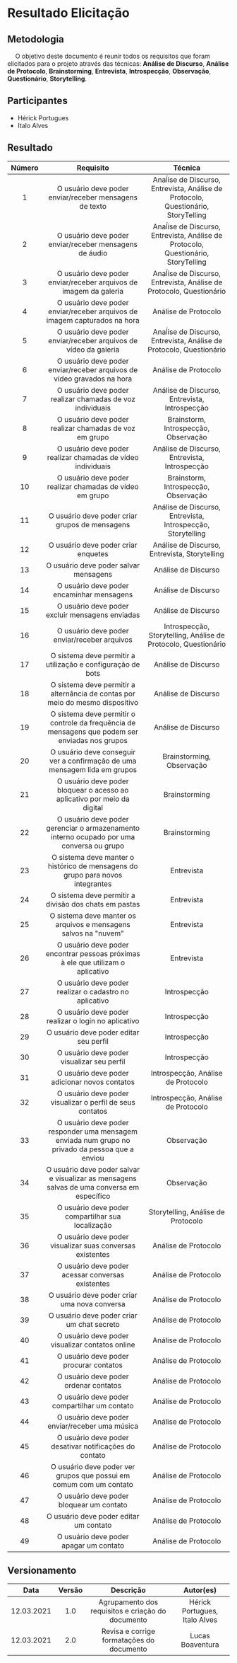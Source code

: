# Resultado Elicitação

## Metodologia

 <p>&emsp; O objetivo deste documento é reunir todos os requisitos que foram elicitados para o projeto através das técnicas: <strong>Análise de Discurso</strong>, <strong>Análise de Protocolo</strong>, <strong>Brainstorming</strong>, <strong>Entrevista</strong>, <strong>Introspecção</strong>, <strong>Observação</strong>, <strong>Questionário</strong>, <strong>Storytelling</strong>.</p>

## Participantes

- Hérick Portugues
- Italo Alves

## Resultado

| Número |                                            Requisito                                            |                                      Técnica                                      |
| :----: | :---------------------------------------------------------------------------------------------: | :-------------------------------------------------------------------------------: |
|   1    |                     O usuário deve poder enviar/receber mensagens de texto                      | Anaĺise de Discurso, Entrevista, Análise de Protocolo, Questionário, StoryTelling |
|   2    |                     O usuário deve poder enviar/receber mensagens de áudio                      | Anaĺise de Discurso, Entrevista, Análise de Protocolo, Questionário, StoryTelling |
|   3    |                O usuário deve poder enviar/receber arquivos de imagem da galeria                |        Anaĺise de Discurso, Entrevista, Análise de Protocolo, Questionário        |
|   4    |            O usuário deve poder enviar/receber arquivos de imagem capturados na hora            |                               Análise de Protocolo                                |
|   5    |                O usuário deve poder enviar/receber arquivos de vídeo da galeria                 |        Anaĺise de Discurso, Entrevista, Análise de Protocolo, Questionário        |
|   6    |             O usuário deve poder enviar/receber arquivos de vídeo gravados na hora              |                               Análise de Protocolo                                |
|   7    |                    O usuário deve poder realizar chamadas de voz individuais                    |                   Análise de Discurso, Entrevista, Introspecção                   |
|   8    |                     O usuário deve poder realizar chamadas de voz em grupo                      |                       Brainstorm, Introspecção, Observação                        |
|   9    |                   O usuário deve poder realizar chamadas de vídeo individuais                   |                   Análise de Discurso, Entrevista, Introspecção                   |
|   10   |                    O usuário deve poder realizar chamadas de vídeo em grupo                     |                       Brainstorm, Introspecção, Observação                        |
|   11   |                         O usuário deve poder criar grupos de mensagens                          |            Análise de Discurso, Entrevista, Introspecção, Storytelling            |
|   12   |                               O usuário deve poder criar enquetes                               |                   Análise de Discurso, Entrevista, Storytelling                   |
|   13   |                              O usuário deve poder salvar mensagens                              |                                Análise de Discurso                                |
|   14   |                            O usuário deve poder encaminhar mensagens                            |                                Análise de Discurso                                |
|   15   |                         O usuário deve poder excluir mensagens enviadas                         |                                Análise de Discurso                                |
|   16   |                          O usuário deve poder enviar/receber arquivos                           |          Introspecção, Storytelling, Análise de Protocolo, Questionário           |
|   17   |                   O sistema deve permitir a utilização e configuração de bots                   |                                Análise de Discurso                                |
|   18   |          O sistema deve permitir a alternância de contas por meio do mesmo dispositivo          |                                Análise de Discurso                                |
|   19   | O sistema deve permitir o controle da frequência de mensagens que podem ser enviadas nos grupos |                                Análise de Discurso                                |
|   20   |            O usuário deve conseguir ver a confirmação de uma mensagem lida em grupos            |                             Brainstorming, Observação                             |
|   21   |            O usuário deve poder bloquear o acesso ao aplicativo por meio da digital             |                                   Brainstorming                                   |
|   22   |    O usuário deve poder gerenciar o armazenamento interno ocupado por uma conversa ou grupo     |                                   Brainstorming                                   |
|   23   |         O sistema deve manter o histórico de mensagens do grupo para novos integrantes          |                                    Entrevista                                     |
|   24   |                      O sistema deve permitir a divisão dos chats em pastas                      |                                    Entrevista                                     |
|   25   |                 O sistema deve manter os arquivos e mensagens salvos na "nuvem"                 |                                    Entrevista                                     |
|   26   |         O usuário deve poder encontrar pessoas próximas à ele que utilizam o aplicativo         |                                    Entrevista                                     |
|   27   |                     O usuário deve poder realizar o cadastro no aplicativo                      |                                   Introspecção                                    |
|   28   |                       O usuário deve poder realizar o login no aplicativo                       |                                   Introspecção                                    |
|   29   |                             O usuário deve poder editar seu perfil                              |                                   Introspecção                                    |
|   30   |                           O usuário deve poder visualizar seu perfil                            |                                   Introspecção                                    |
|   31   |                          O usuário deve poder adicionar novos contatos                          |                        Introspecção, Análise de Protocolo                         |
|   32   |                    O usuário deve poder visualizar o perfil de seus contatos                    |                        Introspecção, Análise de Protocolo                         |
|   33   | O usuário deve poder responder uma mensagem enviada num grupo no privado da pessoa que a enviou |                                    Observação                                     |
|   34   |   O usuário deve poder salvar e visualizar as mensagens salvas de uma conversa em específico    |                                    Observação                                     |
|   35   |                        O usuário deve poder compartilhar sua localização                        |                        Storytelling, Análise de Protocolo                         |
|   36   |                    O usuário deve poder visualizar suas conversas existentes                    |                               Análise de Protocolo                                |
|   37   |                        O usuário deve poder acessar conversas existentes                        |                               Análise de Protocolo                                |
|   38   |                          O usuário deve poder criar uma nova conversa                           |                               Análise de Protocolo                                |
|   39   |                           O usuário deve poder criar um chat secreto                            |                               Análise de Protocolo                                |
|   40   |                         O usuário deve poder visualizar contatos online                         |                               Análise de Protocolo                                |
|   41   |                             O usuário deve poder procurar contatos                              |                               Análise de Protocolo                                |
|   42   |                              O usuário deve poder ordenar contatos                              |                               Análise de Protocolo                                |
|   43   |                          O usuário deve poder compartilhar um contato                           |                               Análise de Protocolo                                |
|   44   |                         O usuário deve poder enviar/receber uma música                          |                               Análise de Protocolo                                |
|   45   |                     O usuário deve poder desativar notificações do contato                      |                               Análise de Protocolo                                |
|   46   |               O usuário deve poder ver grupos que possui em comum com um contato                |                               Análise de Protocolo                                |
|   47   |                            O usuário deve poder bloquear um contato                             |                               Análise de Protocolo                                |
|   48   |                             O usuário deve poder editar um contato                              |                               Análise de Protocolo                                |
|   49   |                             O usuário deve poder apagar um contato                              |                               Análise de Protocolo                                |

## Versionamento

|    Data    | Versão |                     Descrição                     |           Autor(es)           |
| :--------: | :----: | :-----------------------------------------------: | :---------------------------: |
| 12.03.2021 |  1.0   | Agrupamento dos requisitos e criação do documento | Hérick Portugues, Italo Alves |
| 12.03.2021 |  2.0   |     Revisa e corrige formatações do documento     |       Lucas Boaventura        |

